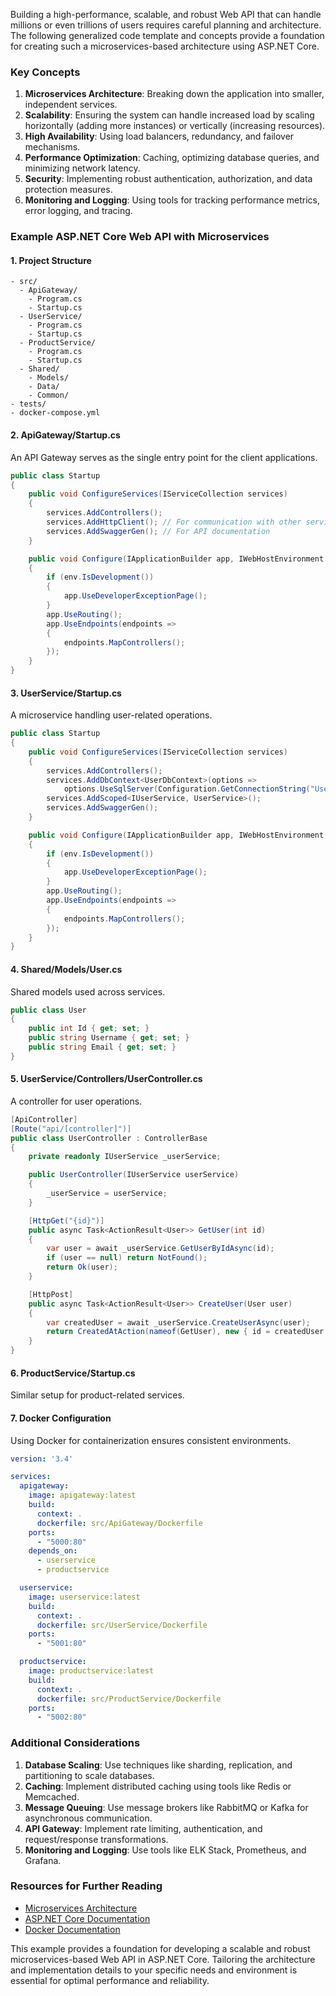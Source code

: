 Building a high-performance, scalable, and robust Web API that can handle millions or even trillions of users requires careful planning and architecture. The following generalized code template and concepts provide a foundation for creating such a microservices-based architecture using ASP.NET Core.

### Key Concepts
1. **Microservices Architecture**: Breaking down the application into smaller, independent services.
2. **Scalability**: Ensuring the system can handle increased load by scaling horizontally (adding more instances) or vertically (increasing resources).
3. **High Availability**: Using load balancers, redundancy, and failover mechanisms.
4. **Performance Optimization**: Caching, optimizing database queries, and minimizing network latency.
5. **Security**: Implementing robust authentication, authorization, and data protection measures.
6. **Monitoring and Logging**: Using tools for tracking performance metrics, error logging, and tracing.

### Example ASP.NET Core Web API with Microservices

#### 1. **Project Structure**
```
- src/
  - ApiGateway/
    - Program.cs
    - Startup.cs
  - UserService/
    - Program.cs
    - Startup.cs
  - ProductService/
    - Program.cs
    - Startup.cs
  - Shared/
    - Models/
    - Data/
    - Common/
- tests/
- docker-compose.yml
```

#### 2. **ApiGateway/Startup.cs**
An API Gateway serves as the single entry point for the client applications.

```csharp
public class Startup
{
    public void ConfigureServices(IServiceCollection services)
    {
        services.AddControllers();
        services.AddHttpClient(); // For communication with other services
        services.AddSwaggerGen(); // For API documentation
    }

    public void Configure(IApplicationBuilder app, IWebHostEnvironment env)
    {
        if (env.IsDevelopment())
        {
            app.UseDeveloperExceptionPage();
        }
        app.UseRouting();
        app.UseEndpoints(endpoints =>
        {
            endpoints.MapControllers();
        });
    }
}
```

#### 3. **UserService/Startup.cs**
A microservice handling user-related operations.

```csharp
public class Startup
{
    public void ConfigureServices(IServiceCollection services)
    {
        services.AddControllers();
        services.AddDbContext<UserDbContext>(options => 
            options.UseSqlServer(Configuration.GetConnectionString("UserDb")));
        services.AddScoped<IUserService, UserService>();
        services.AddSwaggerGen();
    }

    public void Configure(IApplicationBuilder app, IWebHostEnvironment env)
    {
        if (env.IsDevelopment())
        {
            app.UseDeveloperExceptionPage();
        }
        app.UseRouting();
        app.UseEndpoints(endpoints =>
        {
            endpoints.MapControllers();
        });
    }
}
```

#### 4. **Shared/Models/User.cs**
Shared models used across services.

```csharp
public class User
{
    public int Id { get; set; }
    public string Username { get; set; }
    public string Email { get; set; }
}
```

#### 5. **UserService/Controllers/UserController.cs**
A controller for user operations.

```csharp
[ApiController]
[Route("api/[controller]")]
public class UserController : ControllerBase
{
    private readonly IUserService _userService;

    public UserController(IUserService userService)
    {
        _userService = userService;
    }

    [HttpGet("{id}")]
    public async Task<ActionResult<User>> GetUser(int id)
    {
        var user = await _userService.GetUserByIdAsync(id);
        if (user == null) return NotFound();
        return Ok(user);
    }

    [HttpPost]
    public async Task<ActionResult<User>> CreateUser(User user)
    {
        var createdUser = await _userService.CreateUserAsync(user);
        return CreatedAtAction(nameof(GetUser), new { id = createdUser.Id }, createdUser);
    }
}
```

#### 6. **ProductService/Startup.cs**
Similar setup for product-related services.

#### 7. **Docker Configuration**
Using Docker for containerization ensures consistent environments.

```yaml
version: '3.4'

services:
  apigateway:
    image: apigateway:latest
    build:
      context: .
      dockerfile: src/ApiGateway/Dockerfile
    ports:
      - "5000:80"
    depends_on:
      - userservice
      - productservice

  userservice:
    image: userservice:latest
    build:
      context: .
      dockerfile: src/UserService/Dockerfile
    ports:
      - "5001:80"

  productservice:
    image: productservice:latest
    build:
      context: .
      dockerfile: src/ProductService/Dockerfile
    ports:
      - "5002:80"
```

### Additional Considerations

1. **Database Scaling**: Use techniques like sharding, replication, and partitioning to scale databases.
2. **Caching**: Implement distributed caching using tools like Redis or Memcached.
3. **Message Queuing**: Use message brokers like RabbitMQ or Kafka for asynchronous communication.
4. **API Gateway**: Implement rate limiting, authentication, and request/response transformations.
5. **Monitoring and Logging**: Use tools like ELK Stack, Prometheus, and Grafana.

### Resources for Further Reading
- [Microservices Architecture](https://microservices.io/)
- [ASP.NET Core Documentation](https://docs.microsoft.com/en-us/aspnet/core/?view=aspnetcore-5.0)
- [Docker Documentation](https://docs.docker.com/)

This example provides a foundation for developing a scalable and robust microservices-based Web API in ASP.NET Core. Tailoring the architecture and implementation details to your specific needs and environment is essential for optimal performance and reliability.